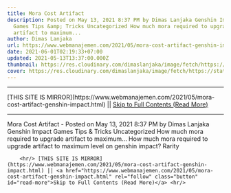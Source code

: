 ```yaml
---
title: Mora Cost Artifact
description: Posted on May 13, 2021 8:37 PM by Dimas Lanjaka Genshin Impact
  Games Tips &amp; Tricks Uncategorized How much mora required to upgrade
  artifact to maximum...
author: Dimas Lanjaka
url: https://www.webmanajemen.com/2021/05/mora-cost-artifact-genshin-impact.html
date: 2021-06-01T02:19:33+07:00
updated: 2021-05-13T13:37:00.000Z
thumbnail: https://res.cloudinary.com/dimaslanjaka/image/fetch/https://static.wikia.nocookie.net/gensin-impact/images/2/2b/Icon_5_Stars.png/revision/latest/scale-to-width-down/63?cb=20201226100736
cover: https://res.cloudinary.com/dimaslanjaka/image/fetch/https://static.wikia.nocookie.net/gensin-impact/images/2/2b/Icon_5_Stars.png/revision/latest/scale-to-width-down/63?cb=20201226100736
---
```


<hr/> [THIS SITE IS MIRROR](https://www.webmanajemen.com/2021/05/mora-cost-artifact-genshin-impact.html) || <a href="https://www.webmanajemen.com/2021/05/mora-cost-artifact-genshin-impact.html" rel="follow" class="button" id="read-more">Skip to Full Contents (Read More)</a> <hr/> Mora Cost Artifact - Posted on May 13, 2021 8:37 PM by Dimas Lanjaka Genshin Impact Games Tips &amp; Tricks Uncategorized How much mora required to upgrade artifact to maximum... How much mora required to upgrade artifact to maximum level on genshin impact?
Rarity
        
          
        
        
          
        
        
          
        
        
          
        <hr/> [THIS SITE IS MIRROR](https://www.webmanajemen.com/2021/05/mora-cost-artifact-genshin-impact.html) || <a href="https://www.webmanajemen.com/2021/05/mora-cost-artifact-genshin-impact.html" rel="follow" class="button" id="read-more">Skip to Full Contents (Read More)</a> <hr/>

<script>
    if (location.host.includes('dimaslanjaka12')) {
      location.replace('https://www.webmanajemen.com/2021/05/mora-cost-artifact-genshin-impact.html');
    }
  </script>